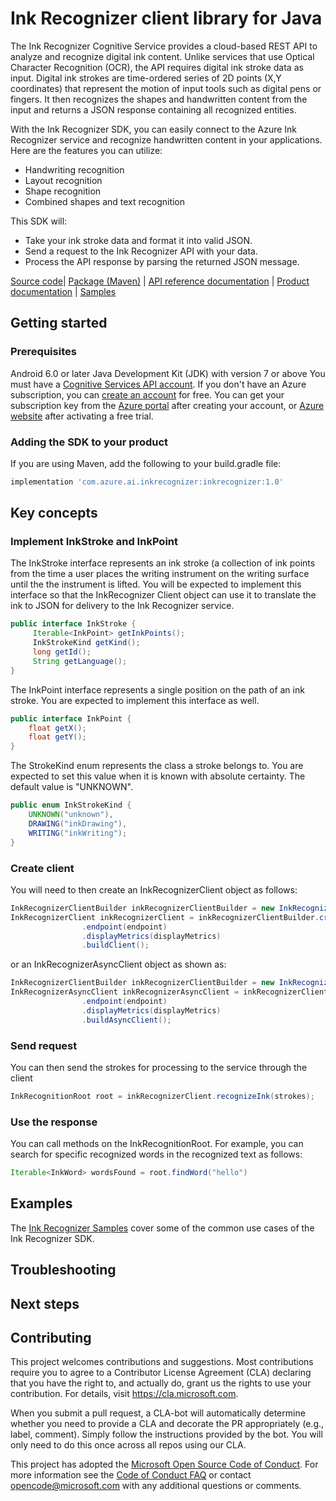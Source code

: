 #  Ink Recognizer client library for Java

The Ink Recognizer Cognitive Service provides a cloud-based REST API to analyze and recognize digital ink content. Unlike services that use Optical Character Recognition (OCR), the API requires digital ink stroke data as input. Digital ink strokes are time-ordered series of 2D points (X,Y coordinates) that represent the motion of input tools such as digital pens or fingers. It then recognizes the shapes and handwritten content from the input and returns a JSON response containing all recognized entities.

With the Ink Recognizer SDK, you can easily connect to the Azure Ink Recognizer service and recognize handwritten content in your applications. Here are the features you can utilize:

* Handwriting recognition
* Layout recognition
* Shape recognition
* Combined shapes and text recognition

This SDK will:

* Take your ink stroke data and format it into valid JSON.
* Send a request to the Ink Recognizer API with your data.
* Process the API response by parsing the returned JSON message.

[Source code][source_code]| [Package (Maven)][maven] | [API reference documentation][ref_inkrecognizer_sdk] | [Product documentation][inkrecognizer_docs] | [Samples][samples]

## Getting started

### Prerequisites

Android 6.0 or later
Java Development Kit (JDK) with version 7 or above
You must have a [Cognitive Services API account][cog_serv_acc]. If you don't have an Azure subscription, you can [create an account][create_acc] for free. You can get your subscription key from the [Azure portal][az_portal] after creating your account, or [Azure website][az_web] after activating a free trial.

### Adding the SDK to your product

If you are using Maven, add the following to your build.gradle file:

```gradle
implementation 'com.azure.ai.inkrecognizer:inkrecognizer:1.0'
```

## Key concepts

### Implement InkStroke and InkPoint

The InkStroke interface represents an ink stroke (a collection of ink points from the time a user places the writing instrument on the writing surface until the the instrument is lifted. You will be expected to implement this interface so that the InkRecognizer Client object can use it to translate the ink to JSON for delivery to the Ink Recognizer service.

```Java
public interface InkStroke {
     Iterable<InkPoint> getInkPoints();
     InkStrokeKind getKind();
     long getId();
     String getLanguage();
} 
```

The InkPoint interface represents a single position on the path of an ink stroke. You are expected to implement this interface as well.

```Java
public interface InkPoint {
    float getX();
    float getY();
}
```

The StrokeKind enum represents the class a stroke belongs to. You are expected to set this value when it is known with absolute certainty. The default value is "UNKNOWN".

```Java
public enum InkStrokeKind {
    UNKNOWN("unknown"),
    DRAWING("inkDrawing"),
    WRITING("inkWriting");
}
```

### Create client

You will need to then create an InkRecognizerClient object as follows:

```Java
InkRecognizerClientBuilder inkRecognizerClientBuilder = new InkRecognizerClientBuilder();
InkRecognizerClient inkRecognizerClient = inkRecognizerClientBuilder.credentials(credential)
                .endpoint(endpoint)
                .displayMetrics(displayMetrics)
                .buildClient();
```

or an InkRecognizerAsyncClient object as shown as:

```Java
InkRecognizerClientBuilder inkRecognizerClientBuilder = new InkRecognizerClientBuilder();
InkRecognizerAsyncClient inkRecognizerAsyncClient = inkRecognizerClientBuilder.credentials(credential)
                .endpoint(endpoint)
                .displayMetrics(displayMetrics)
                .buildAsyncClient();
```

### Send request

You can then send the strokes for processing to the service through the client

```Java
InkRecognitionRoot root = inkRecognizerClient.recognizeInk(strokes);
```

### Use the response

You can call methods on the InkRecognitionRoot. For example, you can search for specific recognized words in the recognized text as follows:

```Java
Iterable<InkWord> wordsFound = root.findWord("hello")
```

## Examples

The [Ink Recognizer Samples][samples] cover some of the common use cases of the Ink Recognizer SDK.

## Troubleshooting

## Next steps

## Contributing

This project welcomes contributions and suggestions.  Most contributions require you to agree to a
Contributor License Agreement (CLA) declaring that you have the right to, and actually do, grant us
the rights to use your contribution. For details, visit https://cla.microsoft.com.

When you submit a pull request, a CLA-bot will automatically determine whether you need to provide
a CLA and decorate the PR appropriately (e.g., label, comment). Simply follow the instructions
provided by the bot. You will only need to do this once across all repos using our CLA.

This project has adopted the [Microsoft Open Source Code of Conduct](https://opensource.microsoft.com/codeofconduct/).
For more information see the [Code of Conduct FAQ](https://opensource.microsoft.com/codeofconduct/faq/) or
contact [opencode@microsoft.com](mailto:opencode@microsoft.com) with any additional questions or comments.

<!-- LINKS -->
[az_portal]: https://docs.microsoft.com/en-us/azure/cognitive-services/cognitive-services-apis-create-account#get-the-keys-for-your-resource
[az_web]: https://azure.microsoft.com/try/cognitive-services/my-apis
[cog_serv_acc]: https://docs.microsoft.com/en-us/azure/cognitive-services/cognitive-services-apis-create-account
[create_acc]: https://azure.microsoft.com/try/cognitive-services/
[inkrecognizer_docs]: https://docs.microsoft.com/en-us/azure/cognitive-services/ink-recognizer/
[maven]: https://
[ref_inkrecognizer_sdk]: https://docs.microsoft.com/en-us/rest/api/cognitiveservices/inkrecognizer/inkrecognizer
[samples]: https://
[source_code]: https://
